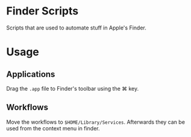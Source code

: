 # Finder Scripts

Scripts that are used to automate stuff in Apple's Finder.

# Usage

## Applications

Drag the `.app` file to Finder's toolbar using the ⌘ key.

## Workflows

Move the workflows to `$HOME/Library/Services`.
Afterwards they can be used from the context menu in finder.
